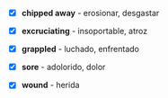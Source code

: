- [x] **chipped away** - erosionar, desgastar
- [x] **excruciating** - insoportable, atroz
- [x] **grappled** - luchado, enfrentado
- [x] **sore** - adolorido, dolor
- [x] **wound** - herida












